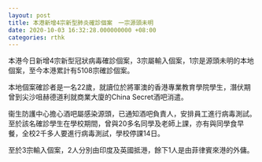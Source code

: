 ```yaml
---
layout: post
title: 本港新增4宗新型肺炎確診個案　一宗源頭未明
date: 2020-10-03 16:32:28.000000000 +08:00
categories: rthk
---
```


本港今日新增4宗新型冠狀病毒確診個案，3宗屬輸入個案，1宗是源頭未明的本地個案，至今本港累計有5108宗確診個案。

本地個案確診者是一名22歲，就讀位於將軍澳的香港專業教育學院學生，潛伏期曾到尖沙咀赫德道利就商業大廈的China Secret酒吧消遣。

衞生防護中心擔心酒吧屬感染源頭，已通知酒吧負責人，安排員工進行病毒測試。至於該名確診學生在學校期間，曾與20多名同學及老師上課，亦有與同學食早餐，全校2千多人要進行病毒測試，學校停課14日。

至於3宗輸入個案，2人分別由印度及英國抵港，餘下1人是由菲律賓來港的外傭。
